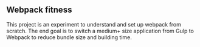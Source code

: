 ## Webpack fitness

This project is an experiment to understand and set up webpack from scratch. The end goal is to switch a medium+ size application from Gulp to Webpack to reduce bundle size and building time.

